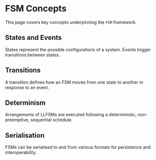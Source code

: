 # FSM Concepts

This page covers key concepts underpinning the ``FSM`` framework.

## States and Events

States represent the possible configurations of a system. Events trigger transitions between states.

## Transitions

A transition defines how an FSM moves from one state to another in response to an event.

## Determinism

Arrangements of LLFSMs are executed following a deterministic, non-preemptive, sequential schedule.

## Serialisation

FSMs can be serialised to and from various formats for persistence and interoperability.
